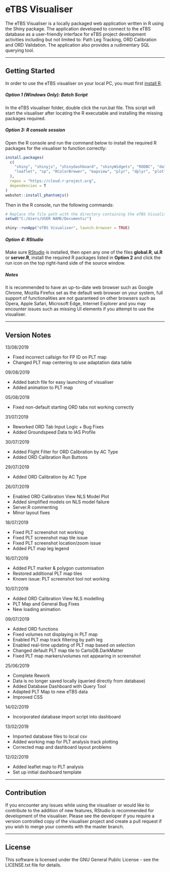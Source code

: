 # eTBS Visualiser

The eTBS Visualiser is a locally packaged web application written in R using the
Shiny package. The application developed to connect to the eTBS database as a
user-friendly interface for eTBS project development activities including but 
not limited to: Path Leg Tracking, ORD Calibration and ORD Validation. The
application also provides a rudimentary SQL querying tool.

---

## Getting Started

In order to use the eTBS visualiser on your local PC, you must first [install R](https://cloud.r-project.org/).

##### Option 1 (Windows Only): Batch Script

In the eTBS visualiser folder, double click the run.bat file. This script will start the visualiser after locating the R executable and installing the missing packages required.

##### Option 3: R console session

Open the R console and run the command below to install the required R packages for the visualiser to function correctly:

```r
install.packages(
  c(
    "shiny", "shinyjs", "shinydashboard", "shinyWidgets", "RODBC", "data.table", "DT",
    "leaflet", "sp", "RColorBrewer", "mapview", "plyr", "dplyr", "plotly"
  ),
  repos = "https://cloud.r-project.org",
  dependencies = T
)
webshot::install_phantomjs()
```
Then in the R console, run the following commands:

```r
# Replace the file path with the directory containing the eTBS Visualiser folder
setwd("C:/Users/USER NAME/Documents/")

shiny::runApp("eTBS Visualiser", launch.browser = TRUE)
```

##### Option 4: RStudio

Make sure [RStudio](https://www.rstudio.com/products/rstudio/download/#download) is installed, then open any one of the files **global.R**, **ui.R** or **server.R**, install the required R packages listed in **Option 2** and click the run icon on the top right-hand side of the source window.

##### Notes

It is recommended to have an up-to-date web browser such as Google Chrome, Mozilla Firefox set as the default web browser on your system, full support of functionalities are not guaranteed on other browsers such as Opera, Apple Safari, Microsoft Edge, Internet Explorer and you may encounter issues such as missing UI elements if you attempt to use the visualiser.

---

## Version Notes

13/08/2019

* Fixed incorrect callsign for FP ID on PLT map
* Changed PLT map centering to use adaptation data table

09/08/2019

* Added batch file for easy launching of visualiser
* Added animation to PLT map

05/08/2019

* Fixed non-default starting ORD tabs not working correctly

31/07/2019

* Reworked ORD Tab Input Logic + Bug Fixes
* Added Groundspeed Data to IAS Profile

30/07/2019

* Added Flight Filter for ORD Calibration by AC Type
* Added ORD Calibration Run Buttons

29/07/2019

* Added ORD Calibration by AC Type

26/07/2019

* Enabled ORD Calibration View NLS Model Plot
* Added simplified models on NLS model failure
* Server.R commenting
* Minor layout fixes

18/07/2019

* Fixed PLT screenshot not working
* Fixed PLT screenshot map tile issue
* Fixed PLT screenshot location/zoom issue
* Added PLT map leg legend

16/07/2019

* Added PLT marker & polygon customisation
* Restored additional PLT map tiles
* Known issue: PLT screenshot tool not working

10/07/2019

* Added ORD Calibration View NLS modelling
* PLT Map and General Bug Fixes
* New loading animation

09/07/2019

* Added ORD functions
* Fixed volumes not displaying in PLT map
* Enabled PLT map track filtering by path leg
* Enabled real-time updating of PLT map based on selection
* Changed default PLT map tile to CartoDB.DarkMatter
* Fixed PLT map markers/volumes not appearing in screenshot

25/06/2019

* Complete Rework
* Data is no longer saved locally (queried directly from database)
* Added Database Dashboard with Query Tool
* Adapted PLT Map to new eTBS data
* Improved CSS

14/02/2019

* Incorporated database import script into dashboard

13/02/2019

* Imported database files to local csv
* Added working map for PLT analysis track plotting
* Corrected map and dashboard layout problems

12/02/2019

* Added leaflet map to PLT analysis
* Set up initial dashboard template

---

## Contribution

If you encounter any issues while using the visualiser or would like to contribute to the addition of new features, RStudio is recommended for development of the visualiser. Please see the developer if you require a version controlled copy of the visualiser project and create a pull request if you wish to merge your commits with the master branch.

---

## License

This software is licensed under the GNU General Public License - see the LICENSE.txt file for details.
